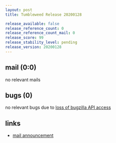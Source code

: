 ```yaml
---
layout: post
title: Tumbleweed Release 20200128

release_available: false
release_reference_count: 0
release_reference_count_mail: 0
release_score: 99
release_stability_level: pending
release_version: 20200128
---
```


## mail (0:0)

no relevant mails

## bugs (0)

<!--more-->

no relevant bugs due to [loss of bugzilla API access](https://bugzilla.opensuse.org/show_bug.cgi?id=1157722)



## links

- [mail announcement](https://lists.opensuse.org/opensuse-factory/2020-01/msg00310.html)
